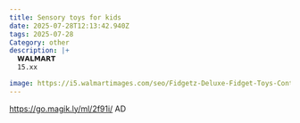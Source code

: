 ```yaml
---
title: Sensory toys for kids
date: 2025-07-28T12:13:42.940Z
tags: 2025-07-28
Category: other
description: |+
  𝗪𝗔𝗟𝗠𝗔𝗥𝗧
  15.xx

image: https://i5.walmartimages.com/seo/Fidgetz-Deluxe-Fidget-Toys-Container-Sensory-Toys-for-Kids-and-Adults-Anxiety-and-Stress-Relief-Toys-Kids-Toys-for-Ages-3-up_579b28c1-ccac-4a20-9012-21ff6791e945.672921cd0d02338210cdb47615a3ab32.jpeg?odnHeight=640&odnWidth=640&odnBg=FFFFFF
---
```

https://go.magik.ly/ml/2f91i/
AD